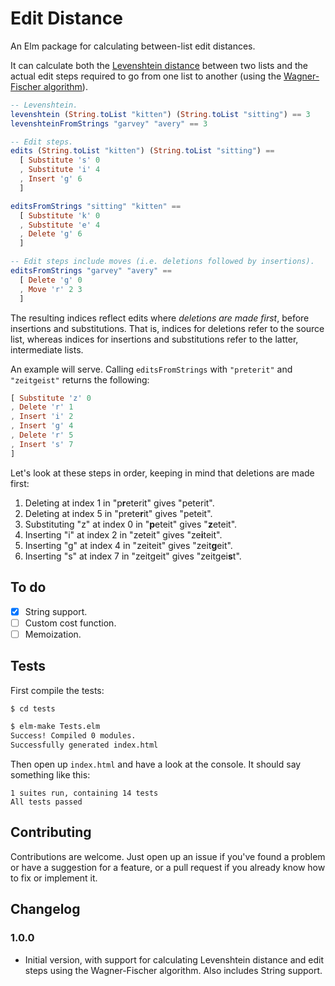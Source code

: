 # Edit Distance

An Elm package for calculating between-list edit distances.

It can calculate both the [Levenshtein distance](https://en.wikipedia.org/wiki/Levenshtein_distance) between two lists and the actual edit steps required to go from one list to another (using the [Wagner-Fischer algorithm](https://en.wikipedia.org/wiki/Wagner%E2%80%93Fischer_algorithm)).


```elm
-- Levenshtein.
levenshtein (String.toList "kitten") (String.toList "sitting") == 3
levenshteinFromStrings "garvey" "avery" == 3

-- Edit steps.
edits (String.toList "kitten") (String.toList "sitting") ==
  [ Substitute 's' 0
  , Substitute 'i' 4
  , Insert 'g' 6
  ]

editsFromStrings "sitting" "kitten" ==
  [ Substitute 'k' 0
  , Substitute 'e' 4
  , Delete 'g' 6
  ]

-- Edit steps include moves (i.e. deletions followed by insertions).
editsFromStrings "garvey" "avery" ==
  [ Delete 'g' 0
  , Move 'r' 2 3
  ]
```

The resulting indices reflect edits where *deletions are made first*, before insertions and substitutions. That is, indices for deletions refer to the source list, whereas indices for insertions and substitutions refer to the latter, intermediate lists.

An example will serve. Calling `editsFromStrings` with `"preterit"` and `"zeitgeist"` returns the following:

```elm
[ Substitute 'z' 0
, Delete 'r' 1
, Insert 'i' 2
, Insert 'g' 4
, Delete 'r' 5
, Insert 's' 7
]
```

Let's look at these steps in order, keeping in mind that deletions are made first:

1. Deleting at index 1 in "p**r**eterit" gives "peterit".
2. Deleting at index 5 in "prete**r**it" gives "peteit".
3. Substituting "z" at index 0 in "**p**eteit" gives "**z**eteit".
4. Inserting "i" at index 2 in "zeteit" gives "ze**i**teit".
5. Inserting "g" at index 4 in "zeiteit" gives "zeit**g**eit".
6. Inserting "s" at index 7 in "zeitgeit" gives "zeitgei**s**t".

## To do

* [x] String support.
* [ ] Custom cost function.
* [ ] Memoization.

## Tests

First compile the tests:

```sh
$ cd tests

$ elm-make Tests.elm
Success! Compiled 0 modules.
Successfully generated index.html
```

Then open up `index.html` and have a look at the console. It should say something like this:

```
1 suites run, containing 14 tests
All tests passed
```

## Contributing

Contributions are welcome. Just open up an issue if you've found a problem or have a suggestion for a feature, or a pull request if you already know how to fix or implement it.

## Changelog

### 1.0.0

* Initial version, with support for calculating Levenshtein distance and edit steps using the Wagner-Fischer algorithm. Also includes String support.
